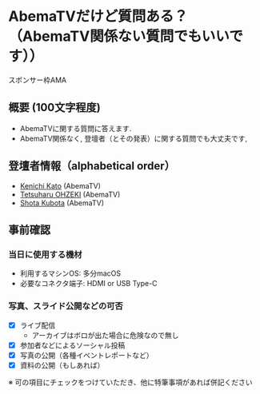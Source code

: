 # AbemaTVだけど質問ある？（AbemaTV関係ない質問でもいいです））

スポンサー枠AMA

## 概要 (100文字程度)

- AbemaTVに関する質問に答えます.
- AbemaTV関係なく, 登壇者（とその発表）に関する質問でも大丈夫です,


## 登壇者情報（alphabetical order）

- [Kenichi Kato](https://github.com/ktknest) (AbemaTV)
- [Tetsuharu OHZEKI](https://github.com/saneyuki/) (AbemaTV)
- [Shota Kubota](https://github.com/kubosho) (AbemaTV)


## 事前確認

### 当日に使用する機材

- 利用するマシンOS: 多分macOS
- 必要なコネクタ端子: HDMI or USB Type-C

### 写真、スライド公開などの可否

- [x] ライブ配信
    - アーカイブはボロが出た場合に危険なので無し
- [x] 参加者などによるソーシャル投稿
- [x] 写真の公開（各種イベントレポートなど）
- [x] 資料の公開（もしあれば）

※ 可の項目にチェックをつけていただき、他に特筆事項があれば併記ください